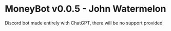 # MoneyBot v0.0.5 - John Watermelon
Discord bot made entirely with ChatGPT, there will be no support provided